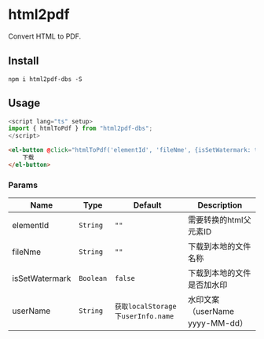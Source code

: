 # html2pdf
Convert HTML to PDF.

<!-- ## Examples -->
<!-- [basic demo](http://xxx.com) -->

## Install
```
npm i html2pdf-dbs -S
```

## Usage

```js
<script lang="ts" setup>
import { htmlToPdf } from "html2pdf-dbs";
</script>
```

```html
<el-button @click="htmlToPdf('elementId', 'fileNme', {isSetWatermark: true, userName: '张三'})" type="primary">
    下载
</el-button>
```

<!-- ## Api -->
### Params
| Name                 | Type      | Default      | Description                                                        |
|----------------------|-----------|--------------|--------------------------------------------------------------------|
| elementId            | `String`  | `""` | 需要转换的html父元素ID       |
| fileNme              | `String`  | `""` | 下载到本地的文件名称          |
| isSetWatermark       | `Boolean` | `false` | 下载到本地的文件是否加水印  |
| userName             | `String`  | `获取localStorage下userInfo.name` | 水印文案（userName yyyy-MM-dd）|